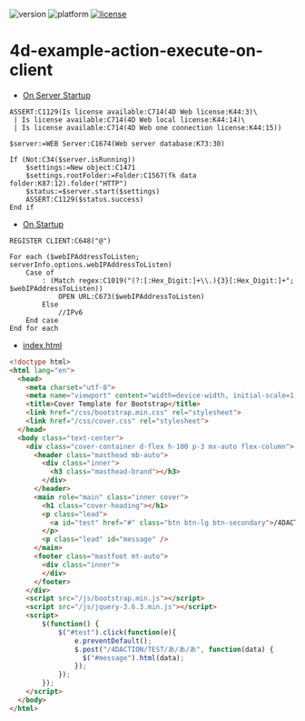 ![version](https://img.shields.io/badge/version-19%2B-5682DF)
![platform](https://img.shields.io/static/v1?label=platform&message=mac-intel%20|%20mac-arm%20|%20win-64&color=blue)
[![license](https://img.shields.io/github/license/4D-JP/4d-example-action-execute-on-client)](LICENSE)

# 4d-example-action-execute-on-client

* [On Server Startup](https://github.com/4D-JP/4d-example-action-execute-on-client/blob/main/action-execute-on-client/Project/Sources/DatabaseMethods/onServerStartup.4dm)

```4d
ASSERT:C1129(Is license available:C714(4D Web license:K44:3)\
 | Is license available:C714(4D Web local license:K44:14)\
 | Is license available:C714(4D Web one connection license:K44:15))

$server:=WEB Server:C1674(Web server database:K73:30)

If (Not:C34($server.isRunning))
	$settings:=New object:C1471
	$settings.rootFolder:=Folder:C1567(fk data folder:K87:12).folder("HTTP")
	$status:=$server.start($settings)
	ASSERT:C1129($status.success)
End if 
```

* [On Startup](https://github.com/4D-JP/4d-example-action-execute-on-client/blob/main/action-execute-on-client/Project/Sources/DatabaseMethods/onStartup.4dm)

```4d
REGISTER CLIENT:C648("@")

For each ($webIPAddressToListen; serverInfo.options.webIPAddressToListen)
	Case of 
		: (Match regex:C1019("(?:[:Hex_Digit:]+\\.){3}[:Hex_Digit:]+"; $webIPAddressToListen))
			OPEN URL:C673($webIPAddressToListen)
		Else 
			//IPv6	
	End case 
End for each 
```

* [index.html](https://github.com/4D-JP/4d-example-action-execute-on-client/blob/main/action-execute-on-client/Data/HTTP/index.html)

```html
<!doctype html>
<html lang="en">
  <head>
    <meta charset="utf-8">
    <meta name="viewport" content="width=device-width, initial-scale=1, shrink-to-fit=no">
    <title>Cover Template for Bootstrap</title>
    <link href="/css/bootstrap.min.css" rel="stylesheet">
    <link href="/css/cover.css" rel="stylesheet">
  </head>
  <body class="text-center">
    <div class="cover-container d-flex h-100 p-3 mx-auto flex-column">
      <header class="masthead mb-auto">
        <div class="inner">
          <h3 class="masthead-brand"></h3>
        </div>
      </header>
      <main role="main" class="inner cover">
        <h1 class="cover-heading"></h1>
        <p class="lead">
          <a id="test" href="#" class="btn btn-lg btn-secondary">/4DACTION/TEST/</a>
        </p>
        <p class="lead" id="message" />
      </main>
      <footer class="mastfoot mt-auto">
        <div class="inner">
        </div>
      </footer>
    </div>
    <script src="/js/bootstrap.min.js"></script>
    <script src="/js/jquery-3.6.3.min.js"></script>
    <script>
        $(function() {
            $("#test").click(function(e){
                e.preventDefault();
                $.post("/4DACTION/TEST/あ/あ/あ", function(data) {
                  $("#message").html(data);
                });
            });
        });
    </script>
  </body>
</html>
```
